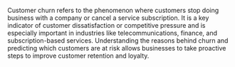 Customer churn refers to the phenomenon where customers stop doing business with a company or cancel a service subscription. It is a key indicator of customer dissatisfaction or competitive pressure and is especially important in industries like telecommunications, finance, and subscription-based services. Understanding the reasons behind churn and predicting which customers are at risk allows businesses to take proactive steps to improve customer retention and loyalty.
